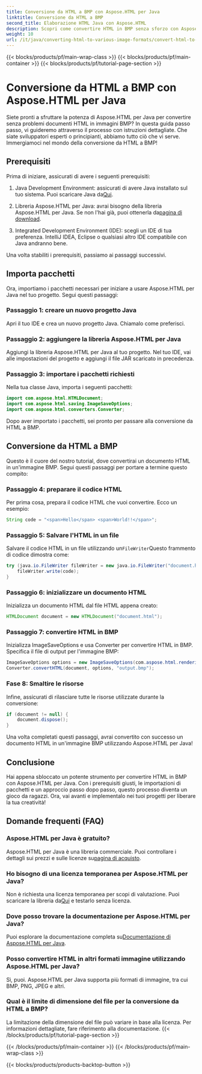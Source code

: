 ```yaml
---
title: Conversione da HTML a BMP con Aspose.HTML per Java
linktitle: Conversione da HTML a BMP
second_title: Elaborazione HTML Java con Aspose.HTML
description: Scopri come convertire HTML in BMP senza sforzo con Aspose.HTML per Java. Una guida passo passo con prerequisiti e importazioni di pacchetti. Esplora ora!
weight: 10
url: /it/java/converting-html-to-various-image-formats/convert-html-to-bmp/
---
```


{{< blocks/products/pf/main-wrap-class >}}
{{< blocks/products/pf/main-container >}}
{{< blocks/products/pf/tutorial-page-section >}}

# Conversione da HTML a BMP con Aspose.HTML per Java


Siete pronti a sfruttare la potenza di Aspose.HTML per Java per convertire senza problemi documenti HTML in immagini BMP? In questa guida passo passo, vi guideremo attraverso il processo con istruzioni dettagliate. Che siate sviluppatori esperti o principianti, abbiamo tutto ciò che vi serve. Immergiamoci nel mondo della conversione da HTML a BMP!

## Prerequisiti

Prima di iniziare, assicurati di avere i seguenti prerequisiti:

1.  Java Development Environment: assicurati di avere Java installato sul tuo sistema. Puoi scaricare Java da[Qui](https://www.java.com/download/).

2.  Libreria Aspose.HTML per Java: avrai bisogno della libreria Aspose.HTML per Java. Se non l'hai già, puoi ottenerla da[pagina di download](https://releases.aspose.com/html/java/).

3. Integrated Development Environment (IDE): scegli un IDE di tua preferenza. IntelliJ IDEA, Eclipse o qualsiasi altro IDE compatibile con Java andranno bene.

Una volta stabiliti i prerequisiti, passiamo ai passaggi successivi.

## Importa pacchetti

Ora, importiamo i pacchetti necessari per iniziare a usare Aspose.HTML per Java nel tuo progetto. Segui questi passaggi:

### Passaggio 1: creare un nuovo progetto Java

Apri il tuo IDE e crea un nuovo progetto Java. Chiamalo come preferisci.

### Passaggio 2: aggiungere la libreria Aspose.HTML per Java

Aggiungi la libreria Aspose.HTML per Java al tuo progetto. Nel tuo IDE, vai alle impostazioni del progetto e aggiungi il file JAR scaricato in precedenza.

### Passaggio 3: importare i pacchetti richiesti

Nella tua classe Java, importa i seguenti pacchetti:

```java
import com.aspose.html.HTMLDocument;
import com.aspose.html.saving.ImageSaveOptions;
import com.aspose.html.converters.Converter;
```

Dopo aver importato i pacchetti, sei pronto per passare alla conversione da HTML a BMP.

## Conversione da HTML a BMP

Questo è il cuore del nostro tutorial, dove convertirai un documento HTML in un'immagine BMP. Segui questi passaggi per portare a termine questo compito:

### Passaggio 4: preparare il codice HTML

Per prima cosa, prepara il codice HTML che vuoi convertire. Ecco un esempio:

```java
String code = "<span>Hello</span> <span>World!!</span>";
```

### Passaggio 5: Salvare l'HTML in un file

Salvare il codice HTML in un file utilizzando un`FileWriter`Questo frammento di codice dimostra come:

```java
try (java.io.FileWriter fileWriter = new java.io.FileWriter("document.html")) {
    fileWriter.write(code);
}
```

### Passaggio 6: inizializzare un documento HTML

Inizializza un documento HTML dal file HTML appena creato:

```java
HTMLDocument document = new HTMLDocument("document.html");
```

### Passaggio 7: convertire HTML in BMP

Inizializza ImageSaveOptions e usa Converter per convertire HTML in BMP. Specifica il file di output per l'immagine BMP:

```java
ImageSaveOptions options = new ImageSaveOptions(com.aspose.html.rendering.image.ImageFormat.Bmp);
Converter.convertHTML(document, options, "output.bmp");
```

### Fase 8: Smaltire le risorse

Infine, assicurati di rilasciare tutte le risorse utilizzate durante la conversione:

```java
if (document != null) {
    document.dispose();
}
```

Una volta completati questi passaggi, avrai convertito con successo un documento HTML in un'immagine BMP utilizzando Aspose.HTML per Java!

## Conclusione

Hai appena sbloccato un potente strumento per convertire HTML in BMP con Aspose.HTML per Java. Con i prerequisiti giusti, le importazioni di pacchetti e un approccio passo dopo passo, questo processo diventa un gioco da ragazzi. Ora, vai avanti e implementalo nei tuoi progetti per liberare la tua creatività!

## Domande frequenti (FAQ)

### Aspose.HTML per Java è gratuito?
 Aspose.HTML per Java è una libreria commerciale. Puoi controllare i dettagli sui prezzi e sulle licenze su[pagina di acquisto](https://purchase.aspose.com/buy).

### Ho bisogno di una licenza temporanea per Aspose.HTML per Java?
 Non è richiesta una licenza temporanea per scopi di valutazione. Puoi scaricare la libreria da[Qui](https://releases.aspose.com/) e testarlo senza licenza.

### Dove posso trovare la documentazione per Aspose.HTML per Java?
 Puoi esplorare la documentazione completa su[Documentazione di Aspose.HTML per Java](https://reference.aspose.com/html/java/).

### Posso convertire HTML in altri formati immagine utilizzando Aspose.HTML per Java?
Sì, puoi. Aspose.HTML per Java supporta più formati di immagine, tra cui BMP, PNG, JPEG e altri.

### Qual è il limite di dimensione del file per la conversione da HTML a BMP?
La limitazione della dimensione del file può variare in base alla licenza. Per informazioni dettagliate, fare riferimento alla documentazione.
{{< /blocks/products/pf/tutorial-page-section >}}

{{< /blocks/products/pf/main-container >}}
{{< /blocks/products/pf/main-wrap-class >}}

{{< blocks/products/products-backtop-button >}}
